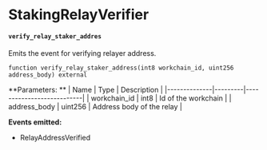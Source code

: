 # StakingRelayVerifier

#### **`verify_relay_staker_addres`**

Emits the event for verifying relayer address.

```
function verify_relay_staker_address(int8 workchain_id, uint256 address_body) external
```

**Parameters:
**
| Name         | Type    | Description               |
|--------------|---------|---------------------------|
| workchain_id | int8    | Id of the workchain       |
| address_body | uint256 | Address body of the relay |

**Events emitted:**
- RelayAddressVerified
